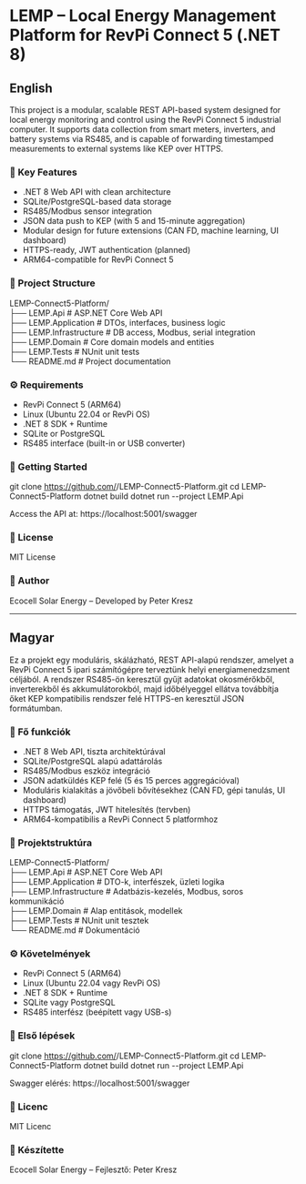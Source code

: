 # LEMP – Local Energy Management Platform for RevPi Connect 5 (.NET 8)

##  English

This project is a modular, scalable REST API-based system designed for local energy monitoring and control using the RevPi Connect 5 industrial computer.
It supports data collection from smart meters, inverters, and battery systems via RS485, and is capable of forwarding timestamped measurements to external systems like KEP over HTTPS.

### 🔧 Key Features

- .NET 8 Web API with clean architecture
- SQLite/PostgreSQL-based data storage
- RS485/Modbus sensor integration
- JSON data push to KEP (with 5 and 15-minute aggregation)
- Modular design for future extensions (CAN FD, machine learning, UI dashboard)
- HTTPS-ready, JWT authentication (planned)
- ARM64-compatible for RevPi Connect 5

### 📁 Project Structure


LEMP-Connect5-Platform/  
├── LEMP.Api             # ASP.NET Core Web API  
├── LEMP.Application     # DTOs, interfaces, business logic  
├── LEMP.Infrastructure # DB access, Modbus, serial integration  
├── LEMP.Domain          # Core domain models and entities  
├── LEMP.Tests           # NUnit unit tests  
└── README.md            # Project documentation

### ⚙️ Requirements

- RevPi Connect 5 (ARM64)
- Linux (Ubuntu 22.04 or RevPi OS)
- .NET 8 SDK + Runtime
- SQLite or PostgreSQL
- RS485 interface (built-in or USB converter)

### 🚀 Getting Started

git clone https://github.com/<your-username>/LEMP-Connect5-Platform.git
cd LEMP-Connect5-Platform
dotnet build
dotnet run --project LEMP.Api

Access the API at: https://localhost:5001/swagger

### 📄 License

MIT License

### 👤 Author

Ecocell Solar Energy – Developed by Peter Kresz

---

##  Magyar

Ez a projekt egy moduláris, skálázható, REST API-alapú rendszer, amelyet a RevPi Connect 5 ipari számítógépre terveztünk helyi energiamenedzsment céljából.
A rendszer RS485-ön keresztül gyűjt adatokat okosmérőkből, inverterekből és akkumulátorokból, majd időbélyeggel ellátva továbbítja őket KEP kompatibilis rendszer felé HTTPS-en keresztül JSON formátumban.

### 🔧 Fő funkciók

- .NET 8 Web API, tiszta architektúrával
- SQLite/PostgreSQL alapú adattárolás
- RS485/Modbus eszköz integráció
- JSON adatküldés KEP felé (5 és 15 perces aggregációval)
- Moduláris kialakítás a jövőbeli bővítésekhez (CAN FD, gépi tanulás, UI dashboard)
- HTTPS támogatás, JWT hitelesítés (tervben)
- ARM64-kompatibilis a RevPi Connect 5 platformhoz

### 📁 Projektstruktúra

LEMP-Connect5-Platform/  
├── LEMP.Api             # ASP.NET Core Web API  
├── LEMP.Application     # DTO-k, interfészek, üzleti logika  
├── LEMP.Infrastructure # Adatbázis-kezelés, Modbus, soros kommunikáció  
├── LEMP.Domain          # Alap entitások, modellek  
├── LEMP.Tests           # NUnit unit tesztek  
└── README.md            # Dokumentáció

### ⚙️ Követelmények

- RevPi Connect 5 (ARM64)
- Linux (Ubuntu 22.04 vagy RevPi OS)
- .NET 8 SDK + Runtime
- SQLite vagy PostgreSQL
- RS485 interfész (beépített vagy USB-s)

### 🚀 Első lépések

git clone https://github.com/<your-username>/LEMP-Connect5-Platform.git
cd LEMP-Connect5-Platform
dotnet build
dotnet run --project LEMP.Api

Swagger elérés: https://localhost:5001/swagger

### 📄 Licenc

MIT Licenc

### 👤 Készítette

Ecocell Solar Energy – Fejlesztő: Peter Kresz
